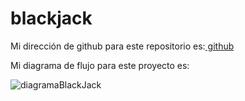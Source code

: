# blackjack

Mi dirección de github para este repositorio es:[ github](https://github.com/GonzaloGmv/blackjack)

Mi diagrama de flujo para este proyecto es: 

![diagramaBlackJack](https://user-images.githubusercontent.com/91721237/142629247-2d725d38-3daa-4a22-b136-963c69165aac.jpg)
